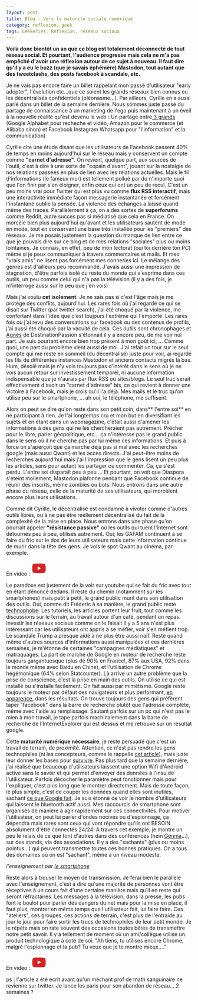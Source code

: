 ```yaml
---
layout: post
title: Blog - Vers la maturité sociale numérique
category: reflexion, geek
tags: Geekeries, Réflexion, réseaux sociaux
---
```

**Voilà donc bientôt un an que ce blog est totalement déconnecté de tout réseau social. Et pourtant, l'audience progresse mais cela ne m'a pas empêché d'avoir une réflexion autour de ce sujet à nouveau. Il faut dire qu'il y a eu le buzz (que je savais éphémère) Mastodon, tout autant que des tweetclashs, des posts facebook à scandale, etc.**

Je ne vais pas encore faire un billet rappelant mon passé d'utilisateur "early adopter", l'évolution etc...que ce soient les grands réseaux bien connus ou les décentralisés confidentiels (pléonasme...). Par ailleurs, Cyrille en a aussi parlé dans un billet de la semaine dernière. Nous sommes juste passé du partage de connaissance à un marketing de l'ego puis maintenant à un éveil à la nouvelle réalité qu'est devenu le web : Un partage entre<a href="http://www.newsweek.com/facebook-google-internet-traffic-net-neutrality-monopoly-699286"> 3 grands</a> (Google Alphabet pour recheche et vidéo, Amazon pour le commerce (et Alibaba sinon) et Facebook Instagram Whatsapp pour "l'information" et la communication)

Cyrille cite une étude disant que les utilisateurs de Facebook passent 40% de temps en moins aujourd'hui sur le réseau mais y conservent un compte comme **"carnet d'adresse"**. On revient, quelque part, aux sources de l'outil, c'est à dire à une sorte de "copain d'avant", jouant sur la nostalgie de nos relations passées en plus de lien avec les relations actuelles. Mais le fil d'informations (le fameux mur) est tellement pollué par du n'importe quoi que l'on finir par s'en éloigner, enfin ceux qui ont un peu de recul. C'est un peu moins vrai pour Twitter qui est plus vu comme **flux RSS interactif**, mais une interactivité immédiate façon messagerie instantanée et forcément l'instantané oublie la pensée. La violence des échanges a laissé quand même des traces. Parallèlement à ça, on a des sortes de **superforums** comme Reddit, autre succès pas si médiatisé que cela en France. On morcèle bien plus aujourd'hui qu'avant et les utilisateurs sautent de mode en mode, tout en conservant une base très installée pour les "premiers" des réseaux. Je me posais justement la question du manque de lien entre ce que je pouvais dire sur ce blog et de mes relations "sociales" plus ou moins lointaines. Je connais, en effet, peu de mon lectorat (oui toi derrière ton PC) même si je peux communiquer à travers commentaires et mails. Et mes "vrais amis" ne lisent pas forcément mes conneries ici. Le mélange des genres est d'ailleurs peu recommandé. J'avais aussi une impression de stagnation, d'être parfois isolé du reste du monde qui s'exprime dans ces outils, un peu comme celui qui n'a pas la télévision (il y a des fois, je m'interroge aussi sur le peu que j'en vois)

Mais j'ai voulu **cet isolement**. Je ne sais pas si c'est l'âge mais je me protège des conflits, aujourd'hui. Les rares fois où j'ai regardé ce qui se disait sur Twitter (par twitter search), j'ai été choqué par la violence, me confortant dans l'idée que c'est toujours l'extrême qui l'emporte. Les rares fois où j'ai revu des conversations sur facebook ou des contenus de profils, j'ai aussi été choqué par la vacuité de cela. Ces outils sont chronophages et <a href="https://destinationpassions.wordpress.com">Agnès</a> de DestinationPassion s'étonnait il y a encore peu, de me voir nul part. Je suis pourtant encore bien trop présent à mon goût ici, ... Comme quoi, une part du problème vient aussi de moi. J'ai refait un tour sur le seul compte qui me reste en sommeil (du décentralisé) juste pour voir, ai regardé les fils de différentes instances Mastodon et anciens contacts migrés là bas. Hum, désolé mais je n'y vois toujours pas d'intérêt dans le sens où je ne vois aucun retour sur investissement temporel, ni aucune information indispensable que je n'aurais par flux RSS ou sites/blogs. Le seul truc serait effectivement d'avoir un "carnet d'adresse" bis, ce qui revient à donner une victoire à Facebook, mais je crois qu'il l'a déjà. Mes mails et le truc qu'on utilise peu sur le smartphone, ... ah oui, le téléphone, me suffisent.

Alors on peut se dire qu'on reste dans son petit coin, dans** l'entre soi** en ne participant à rien. Je l'ai longtemps cru et mon but en diversifiant les sujets et en étant dans un webmagazine, c'était aussi d'amener les informations à des gens qui ne les chercheraient pas autrement. Précher pour le libre, parler géopolitique, etc... ça n'intéresse pas le grand public dans le sens où il ne cherche pas par lui même ces informations. Et puis à force on s'aperçoit que ça marche déjà pas si mal avec les recherches google (mais aussi Qwant) et les accès directs. J'ai peut-être moins de recherches aujourd'hui mais j'ai l'impression que le gens lisent un peu plus les articles, sans pour autant les partager ou commenter. Ca, ça s'est perdu. L'entre soi disparaît peu à peu ... Et pourtant, on voit que Diaspora s'éteint mollement, Mastodon plafonne pendant que Facebook continue de réunir des inscrits, même zombies ou bots. Nous entrons dans une autre phase du réseau, celle de la maturité de ses utilisateurs, qui morcèlent encore plus leurs utilisations.

Comme dit Cyrille, le décentralisé est condamné à vivoter comme d'autres outils libres, ou à ne pas être réellement décentralisé du fait de la complexité de la mise en place. Nous entrons dans une phase qu'on pourrait appeler **"résistance passive"** où les outils qui tuent l'internet sont détournés peu à peu, utilisés autrement. Oui, les GAFAM continuent à se faire du fric sur le dos de leurs utilisateurs mais cette information continue de murir dans la tête des gens. Je vois le spot Qwant au cinéma, par exemple.

En video : [![video](/images/youtube.png)](https://www.youtube.com/watch?v=Evahh1PXJIg)

Le paradoxe est justement de la voir sur youtube qui se fait du fric avec tout en étant dénoncé dedans. Il reste du chemin (notamment sur les smartphones) mais petit à petit, le grand public murit dans son utilisation des outils. Oui, comme dit Fréderic à sa manière, le grand public reste <a href="http://frederic.bezies.free.fr/blog/?p=16952">technophobe</a>. Les tutoriels, les articles portent leur fruit, tout comme les discussions sur le terrain, au travail autour d'un café, pendant un repas. Investir les réseaux sociaux comme on le faisait il y a 5 ans n'est plus intéressant car les utilisateurs ont appris à se méfier, voir s'en méfient trop. Le scandale Trump a presque aidé à ne plus être aussi naïf. Reste quand même d'autres sources d'informations aussi manipulées et ces dernières semaines, je m'étonne de certaines "campagnes médiatiques" et matraquages. La part de marché de Google en moteur de recherche reste toujours gargantuesque (plus de 90% en France!, 87% aux USA, 92% dans le monde même avec Baidu en Chine), et l'utilisation de Chrome hégémonique (64% selon Statcounter). Là arrive un autre problème que la prise de conscience, c'est la prise en main des outils. On utilise ce qui est installé ou s'installe facilement. On fait aussi par mimétisme. Google reste toujours le moteur par défaut des navigateurs et plus performant, <a href="https://cheziceman.wordpress.com/2017/01/08/blog-lillusion-de-la-realite/">en apparence</a>, dans les résultats. On trouve toujours des gens qui préfèrent taper "facebook" dans la barre de recherche plutôt que l'adresse complète, même avec l'aide au remplissage. Sautant parfois sur un pc qui n'est pas le mien à mon travail, je tape parfois machinalement dans la barre de recherche de l'InternetExplorer qui est dessus et me retrouve sur un résultat google.

Cette **maturité numérique nécessaire**, je reste persuadé que c'est un travail de terrain, de proximité. Attention, ce n'est pas rendre les gens technophiles (ni les concepteurs, comme le rappelle <a href="https://www.autoblog.com/2017/11/27/car-tech-features-thankful-unthankful/">cet article</a>), mais juste leur donner les bases pour <a href="https://cheziceman.wordpress.com/2017/05/18/tuto-du-bon-usage-du-courrier-electronique/">survivre</a>. Pas plus tard que la semaine dernière, j'ai réalisé que beaucoup d'utilisateurs laissent une option Wifi d'Android active sans le savoir et qui permet d'envoyer des données à l'insu de l'utilisateur. Parfois décocher le paramètre peut fonctionner mais pour l'expliquer, c'est plus long que le montrer directement. Mais de toute façon, le plus simple, c'est de couper les données quand elles sont inutiles, sachant <a href="http://www.universfreebox.com/article/41711/Google-collecte-votre-geolocalisation-sous-Android-meme-lorsque-l-option-est-desactivee-mais-il-promet-d-arreter">ce que Google fait</a>. Je suis étonné de voir le nombre d'utilisateurs qui laissent le bluetooth actif aussi. Mes raccourcis de smartphone sont organisés de manière à agir rapidement sur ces connectivités. Pour motiver l'utilisateur, on peut lui parler d'ondes nocives ou d'espionnage, ça dépendra mais rares sont ceux qui vont répondre qu'ils ont BESOIN absolument d'être connectés 24/24. A travers cet exemple, je montre un peu le relais de ce que font d'autres dans des conférences (hein <a href="https://blog.genma.fr">Genma</a>...), sur des stands, via des associations. Il y a des "sachants" (plus ou moins pointus...) qui peuvent transmettre toutes ces bonnes pratiques. On a tous des domaines où on est "sachant", même à un niveau modeste.

*l'enseignement par <a href="https://zakariaemellouki.wordpress.com/2015/10/04/utilisation-du-smartphone-dans-le-cadre-du-byod-une-etude-de-cas-en-enseignement-secondaire-parthenaisien-2/">le smartphone</a>*

Reste alors à trouver le moyen de transmission. Je ferai bien le parallèle avec l'enseignement, c'est à dire qu'une majorité de personnes vont être réceptives à un cours fait d'une certaine manière mais qu'il en reste qui seront réfractaires. Les messages à la télévision, dans la presse, les pubs font le boulot pour parler des dangers du net mais pour la mise en place, il faut plus, montrer en même temps que l'utilisateur fait, lui faire faire. Ces "ateliers", ces groupes, ces actions de terrain, c'est plus de l'entraide au jour le jour pour faire sortir les trucs de technophiles de leur petit monde. Je le répète mais on rate souvent des occasions toutes bêtes de transmettre notre petit savoir. Il y a tellement de moment où un ami/collègue utilise un produit technologique à coté de soi. "Ah tiens, tu utilises encore Chrome, malgré l'espionnage et la pub? Tu veux que je te montre mieux...."

En video : [![video](/images/youtube.png)](https://www.youtube.com/watch?v=CG7c8pS3hKc)

ps : l'article a été écrit avant qu'un méchant prof de math sanguinaire ne revienne sur twitter. Je lance les paris pour son abandon de réseau... 2 semaines ?

